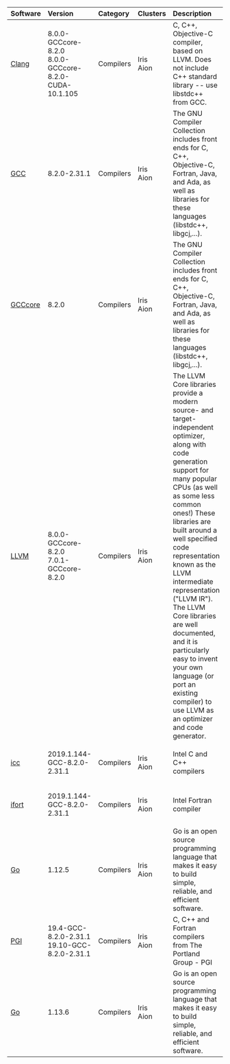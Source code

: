 | Software                                                                  | Version                                                         | Category         | Clusters            | Description                                                                                                                                                                                                                                                                                                                                                                                                                                                                                          |
|:--------------------------------------------------------------------------|:----------------------------------------------------------------|:-----------------|:--------------------|:-----------------------------------------------------------------------------------------------------------------------------------------------------------------------------------------------------------------------------------------------------------------------------------------------------------------------------------------------------------------------------------------------------------------------------------------------------------------------------------------------------|
| <p><a href=http://clang.llvm.org/>Clang</a></p>                           | <p>8.0.0-GCCcore-8.2.0<br>8.0.0-GCCcore-8.2.0-CUDA-10.1.105</p> | <p>Compilers</p> | <p>Iris<br>Aion</p> | C, C++, Objective-C compiler, based on LLVM.  Does not include C++ standard library -- use libstdc++ from GCC.                                                                                                                                                                                                                                                                                                                                                                                       |
| <p><a href=http://gcc.gnu.org/>GCC</a></p>                                | <p>8.2.0-2.31.1</p>                                             | <p>Compilers</p> | <p>Iris<br>Aion</p> | The GNU Compiler Collection includes front ends for C, C++, Objective-C, Fortran, Java, and Ada, as well as libraries for these languages (libstdc++, libgcj,...).                                                                                                                                                                                                                                                                                                                                   |
| <p><a href=http://gcc.gnu.org/>GCCcore</a></p>                            | <p>8.2.0</p>                                                    | <p>Compilers</p> | <p>Iris<br>Aion</p> | The GNU Compiler Collection includes front ends for C, C++, Objective-C, Fortran, Java, and Ada, as well as libraries for these languages (libstdc++, libgcj,...).                                                                                                                                                                                                                                                                                                                                   |
| <p><a href=http://llvm.org/>LLVM</a></p>                                  | <p>8.0.0-GCCcore-8.2.0<br>7.0.1-GCCcore-8.2.0</p>               | <p>Compilers</p> | <p>Iris<br>Aion</p> | The LLVM Core libraries provide a modern source- and target-independent optimizer, along with code generation support for many popular CPUs (as well as some less common ones!) These libraries are built around a well specified code representation known as the LLVM intermediate representation ("LLVM IR"). The LLVM Core libraries are well documented, and it is particularly easy to invent your own language (or port an existing compiler) to use LLVM as an optimizer and code generator. |
| <p><a href=http://software.intel.com/en-us/intel-compilers/>icc</a></p>   | <p>2019.1.144-GCC-8.2.0-2.31.1</p>                              | <p>Compilers</p> | <p>Iris<br>Aion</p> | Intel C and C++ compilers                                                                                                                                                                                                                                                                                                                                                                                                                                                                            |
| <p><a href=http://software.intel.com/en-us/intel-compilers/>ifort</a></p> | <p>2019.1.144-GCC-8.2.0-2.31.1</p>                              | <p>Compilers</p> | <p>Iris<br>Aion</p> | Intel Fortran compiler                                                                                                                                                                                                                                                                                                                                                                                                                                                                               |
| <p><a href=http://www.golang.org>Go</a></p>                               | <p>1.12.5</p>                                                   | <p>Compilers</p> | <p>Iris<br>Aion</p> | Go is an open source programming language that makes it easy to build simple, reliable, and efficient software.                                                                                                                                                                                                                                                                                                                                                                                      |
| <p><a href=http://www.pgroup.com/>PGI</a></p>                             | <p>19.4-GCC-8.2.0-2.31.1<br>19.10-GCC-8.2.0-2.31.1</p>          | <p>Compilers</p> | <p>Iris<br>Aion</p> | C, C++ and Fortran compilers from The Portland Group - PGI                                                                                                                                                                                                                                                                                                                                                                                                                                           |
| <p><a href=https://www.golang.org>Go</a></p>                              | <p>1.13.6</p>                                                   | <p>Compilers</p> | <p>Iris<br>Aion</p> | Go is an open source programming language that makes it easy to build simple, reliable, and efficient software.                                                                                                                                                                                                                                                                                                                                                                                      |